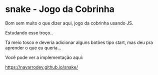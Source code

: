 # snake - Jogo da Cobrinha

Bom sem muito o que dizer aqui, jogo da cobrinha usando JS.

Estudando esse troço..

Tá meio tosco e deveria adicionar alguns botões tipo start, mas deu pra aprender o que eu queria...

Você pode ver a implementação aqui:

https://navarrodev.github.io/snake/
